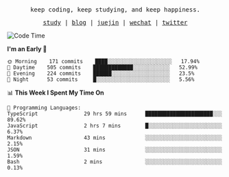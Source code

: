 <p align="center">
  <samp>
    <span>keep coding, keep studying, and keep happiness.</span>
  </samp>
</p>

<p align="center">
  <samp>
    <a href="https://github.com/ouduidui/fe-study">study</a> |
    <a href="https://deweyou.me">blog</a>  |
    <a href="https://juejin.cn/user/4309700183594366">juejin</a> |
    <a href="https://user-images.githubusercontent.com/54696834/165071004-6509e3f2-90c3-448c-9d92-3da42b0c2021.jpeg">wechat</a> |
    <a href="https://twitter.com/ouduidui">twitter</a>
  </samp>
</p>

<!--START_SECTION:waka-->
![Code Time](http://img.shields.io/badge/Code%20Time-2%2C088%20hrs%2047%20mins-blue)

**I'm an Early 🐤** 

```text
🌞 Morning    171 commits    ████░░░░░░░░░░░░░░░░░░░░░   17.94% 
🌆 Daytime    505 commits    █████████████░░░░░░░░░░░░   52.99% 
🌃 Evening    224 commits    ██████░░░░░░░░░░░░░░░░░░░   23.5% 
🌙 Night      53 commits     █░░░░░░░░░░░░░░░░░░░░░░░░   5.56%

```


📊 **This Week I Spent My Time On** 

```text
💬 Programming Languages: 
TypeScript               29 hrs 59 mins      ██████████████████████░░░   89.62% 
JavaScript               2 hrs 7 mins        █░░░░░░░░░░░░░░░░░░░░░░░░   6.37% 
Markdown                 43 mins             ░░░░░░░░░░░░░░░░░░░░░░░░░   2.15% 
JSON                     31 mins             ░░░░░░░░░░░░░░░░░░░░░░░░░   1.59% 
Bash                     2 mins              ░░░░░░░░░░░░░░░░░░░░░░░░░   0.13%

```


<!--END_SECTION:waka-->

